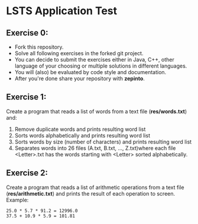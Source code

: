 # LSTS Application Test

## Exercise 0:
 * Fork this repository.
 * Solve all following exercises in the forked git project.
 * You can decide to submit the exercises either in Java, C++, other language of your choosing or multiple solutions in different languages.
 * You will (also) be evaluated by code style and documentation.
 * After you're done share your repository with **zepinto**.

## Exercise 1:
Create a program that reads a list of words from a text file (**res/words.txt**) and:

1. Remove duplicate words and prints resulting word list
2. Sorts words alphabetically and prints resulting word list
3. Sorts words by size (number of characters) and prints resulting word list
4. Separates words into 26 files (A.txt, B.txt, ..., Z.txt)where each file &lt;Letter&gt;.txt has the words starting with &lt;Letter&gt; sorted alphabetically.

## Exercise 2:
Create a program that reads a list of arithmetic operations from a text file (**res/arithmetic.txt**) and prints the result of each operation to screen.
Example:
```
25.0 * 5.7 * 91.2 = 12996.0
37.5 + 10.9 * 5.9 = 101.81
```

